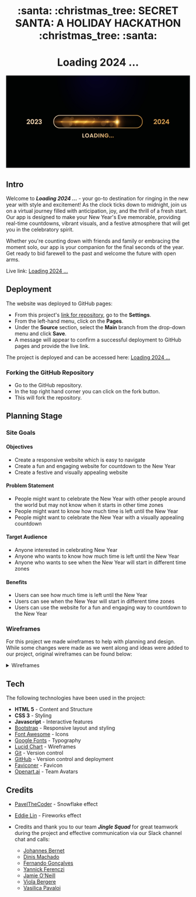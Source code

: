 <h1 align="center"><strong> :santa: :christmas_tree: SECRET SANTA: A HOLIDAY HACKATHON :christmas_tree: :santa:</strong></h1>

<h1 align="center"><strong>Loading 2024 ...</strong></h1>

![Happy New Year](assets/images/happy-new-year-progress-bar.jpg)

## **Intro**
Welcome to ***Loading 2024 ...*** - your go-to destination for ringing in the new year with style and excitement! As the clock ticks down to midnight, join us on a virtual journey filled with anticipation, joy, and the thrill of a fresh start. Our app is designed to make your New Year's Eve memorable, providing real-time countdowns, vibrant visuals, and a festive atmosphere that will get you in the celebratory spirit.

Whether you're counting down with friends and family or embracing the moment solo, our app is your companion for the final seconds of the year. Get ready to bid farewell to the past and welcome the future with open arms.

Live link: [Loading 2024 ...](https://nacht-falter.github.io/new-years-countdown/)

## **Deployment**

The website was deployed to GitHub pages:

- From this project's [link for repository](https://github.com/nacht-falter/new-years-countdown), go to the **Settings**.
- From the left-hand menu, click on the **Pages**.
- Under the **Source** section, select the **Main** branch from the drop-down menu and click **Save**.
- A message will appear to confirm a successful deployment to GitHub pages and provide the live link.

The project is deployed and can be accessed here: [Loading 2024 ...](https://nacht-falter.github.io/new-years-countdown/)

### Forking the GitHub Repository
- Go to the GitHub repository.
- In the top right hand corner you can click on the fork button.
- This will fork the repository.

## **Planning Stage**

### **Site Goals**

#### Objectives
- Create a responsive website which is easy to navigate
- Create a fun and engaging website for countdown to the New Year
- Create a festive and visually appealing website

#### Problem Statement
- People might want to celebrate the New Year with other people around the world but may not know when it starts in other time zones
- People might want to know how much time is left until the New Year
- People might want to celebrate the New Year with a visually appealing countdown

#### Target Audience
- Anyone interested in celebrating New Year
- Anyone who wants to know how much time is left until the New Year
- Anyone who wants to see when the New Year will start in different time zones

#### Benefits
- Users can see how much time is left until the New Year
- Users can see when the New Year will start in different time zones
- Users can use the website for a fun and engaging way to countdown to the New Year

### **Wireframes**

For this project we made wireframes to help with planning and design. While some changes were made as we went along and ideas were added to our project, original wireframes can be found below:

<details>

  <summary>Wireframes</summary>

![Wireframes](assets/wireframes/countdown_wireframe1.png)

![Wireframes](assets/wireframes/countdown_wireframe2.png)

</details>

## **Tech**
The following technologies have been used in the project:
- **HTML 5** - Content and Structure
- **CSS 3** - Styling
- **Javascript** - Interactive features
- [Bootstrap](https://getbootstrap.com/) - Responsive layout and styling
- [Font Awesome](https://fontawesome.com/) - Icons
- [Google Fonts](https://fonts.google.com/) - Typography
- [Lucid Chart](https://www.lucidchart.com) - Wireframes
- [Git](https://git-scm.com/) - Version control
- [GitHub](https://github.com) - Version control and deployment
- [Faviconer](http://www.faviconer.com/) - Favicon
- [Openart.ai](https://openart.ai/) - Team Avatars

## **Credits**
- [PavelTheCoder](https://pajasevi.github.io/CSSnowflakes/) - Snowflake effect
- [Eddie Lin](https://jsfiddle.net/elin/7m3bL/) - Fireworks effect

- Credits and thank you to our team ***Jingle Squad*** for great teamwork during the project and effective communication via our Slack channel chat and calls:
  - [Johannes Bernet](https://github.com/nacht-falter)
  - [Dinis Machado](https://github.com/DinisMachado87)
  - [Fernando Gonçalves](https://github.com/Goncalves95)
  - [Yannick Ferenczi](https://github.com/yannickferenczi)
  - [Jamie O'Neill](https://github.com/jamie33o)
  - [Viola Bergere](https://github.com/violaberg)
  - [Vasilica Pavaloi](https://github.com/Vasi012)
